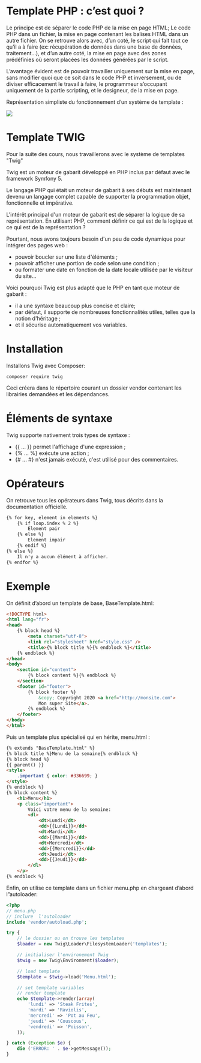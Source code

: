 # Template PHP : c’est quoi ?

Le principe est de séparer le code PHP de la mise en page HTML; Le code PHP dans un fichier, la mise en page contenant les balises HTML dans un autre fichier. On se retrouve alors avec, d’un coté, le script qui fait tout ce qu’il a à faire (ex: récupération de données dans une base de données, traitement…), et d’un autre coté, la mise en page avec des zones prédéfinies où seront placées les données générées par le script.

L’avantage évident est de pouvoir travailler uniquement sur la mise en page, sans modifier quoi que ce soit dans le code PHP et inversement, ou de diviser efficacement le travail à faire, le programmeur s’occupant uniquement de la partie scripting, et le designeur, de la mise en page.

Représentation simpliste du fonctionnement d’un système de template :

![](https://phpcodeur.net/wp-content/uploads/2021/09/php_templates_1.jpg)

# Template TWIG

Pour la suite des cours, nous travaillerons avec le système de templates "Twig"

Twig est un moteur de gabarit développé en PHP inclus par défaut avec le framework Symfony 5.

Le langage PHP qui était un moteur de gabarit à ses débuts est maintenant devenu un langage complet capable de supporter la programmation objet, fonctionnelle et impérative.

L'intérêt principal d'un moteur de gabarit est de séparer la logique de sa représentation. En utilisant PHP, comment définir ce qui est de la logique et ce qui est de la représentation ?

Pourtant, nous avons toujours besoin d'un peu de code dynamique pour intégrer des pages web :
- pouvoir boucler sur une liste d'éléments ;
- pouvoir afficher une portion de code selon une condition ;
- ou formater une date en fonction de la date locale utilisée par le visiteur du site...

Voici pourquoi Twig est plus adapté que le PHP en tant que moteur de gabarit :
- il a une syntaxe beaucoup plus concise et claire;
- par défaut, il supporte de nombreuses fonctionnalités utiles, telles que la notion d'héritage ;
- et il sécurise automatiquement vos variables.

# Installation
Installons Twig avec Composer:
```
composer require twig
```

Ceci créera dans le répertoire courant un dossier vendor contenant les librairies demandées et les dépendances.

# Éléments de syntaxe
Twig supporte nativement trois types de syntaxe :
- {{ ... }}  permet l'affichage d'une expression ;
- {% ... %}  exécute une action ;
- {# ... #}  n'est jamais exécuté, c'est utilisé pour des commentaires.

# Opérateurs
On retrouve tous les opérateurs dans Twig, tous décrits dans la documentation officielle.

```html
{% for key, element in elements %}
    {% if loop.index % 2 %}
        Element pair
    {% else %}
        Element impair
    {% endif %}
{% else %}
    Il n'y a aucun élément à afficher.
{% endfor %}
```

# Exemple
On définit d’abord un template de base, BaseTemplate.html:

```html
<!DOCTYPE html>
<html lang="fr">
<head>
    {% block head %}
        <meta charset="utf-8">
        <link rel="stylesheet" href="style.css" />
        <title>{% block title %}{% endblock %}</title>
    {% endblock %}
</head>
<body>
    <section id="content">
        {% block content %}{% endblock %}
    </section>
    <footer id="footer">
        {% block footer %}
            &copy; Copyright 2020 <a href="http://monsite.com">
            Mon super Site</a>.
        {% endblock %}
    </footer>
</body>
</html>
```

Puis un template plus spécialisé qui en hérite, menu.html :

```html
{% extends "BaseTemplate.html" %}
{% block title %}Menu de la semaine{% endblock %}
{% block head %}
{{ parent() }}
<style>
    .important { color: #336699; }
</style>
{% endblock %}
{% block content %}
    <h1>Menu</h1>
    <p class="important">
        Voici votre menu de la semaine:
        <dl>
            <dt>Lundi</dt>
            <dd>{{Lundi}}</dd>
            <dt>Mardi</dt>
            <dd>{{Mardi}}</dd>
            <dt>Mercredi</dt>
            <dd>{{Mercredi}}</dd>
            <dt>Jeudi</dt>
            <dd>{{Jeudi}}</dd>
        </dl>
    </p>
{% endblock %}
```

Enfin, on utilise ce template dans un fichier menu.php en chargeant d’abord l”autoloader:

```php
<?php
// menu.php
// inclure  l'autoloader
include 'vendor/autoload.php';

try {
    // le dossier ou on trouve les templates
    $loader = new Twig\Loader\FilesystemLoader('templates');

    // initialiser l'environement Twig
    $twig = new Twig\Environment($loader);

    // load template
    $template = $twig->load('Menu.html');

    // set template variables
    // render template
    echo $template->render(array(
        'lundi' => 'Steak Frites',
        'mardi' => 'Raviolis',
        'mercredi' => 'Pot au Feu',
        'jeudi' => 'Couscous',
        'vendredi' => 'Poisson',
    ));

} catch (Exception $e) {
    die ('ERROR: ' . $e->getMessage());
}
```
